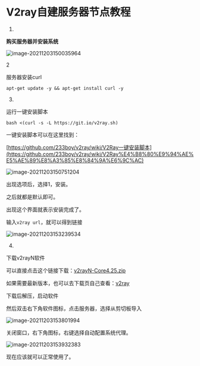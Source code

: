 # V2ray自建服务器节点教程

1.

**购买服务器并安装系统**

![image-20211203150035964](https://ossimg.yzitc.com/2021/12/03/f0e0bec4ba3ea.png)

2

服务器安装curl

````
apt-get update -y && apt-get install curl -y
````

3.

运行一键安装脚本

````
bash <(curl -s -L https://git.io/v2ray.sh)
````

一键安装脚本可以在这里找到：

[https://github.com/233boy/v2ray/wiki/V2Ray一键安装脚本](https://github.com/233boy/v2ray/wiki/V2Ray%E4%B8%80%E9%94%AE%E5%AE%89%E8%A3%85%E8%84%9A%E6%9C%AC)

![image-20211203150751204](https://ossimg.yzitc.com/2021/12/03/04eb854424e84.png)

出现选项后，选择1，安装。

之后就都是默认即可。



出现这个界面就表示安装完成了。

输入`v2ray url`，就可以得到链接

![image-20211203153239534](https://ossimg.yzitc.com/2021/12/03/7eb980377acfe.png)

4.

下载v2rayN软件

可以直接点击这个链接下载：[v2rayN-Core4.25.zip](https://github.com/2dust/v2rayN/releases/download/4.25/v2rayN-Core.zip)

如果需要最新版本，也可以去下载页自己查看：[v2ray](https://github.com/2dust/v2rayN/releases)

下载后解压，启动软件

然后双击右下角软件图标，点击服务器，选择<kbd>从剪切板导入</kbd>

![image-20211203153801994](https://ossimg.yzitc.com/2021/12/03/34ae4047efc86.png)

关闭窗口，右下角图标，右键选择自动配置系统代理。

![image-20211203153932383](https://ossimg.yzitc.com/2021/12/03/27507765dfb1e.png)

现在应该就可以正常使用了。